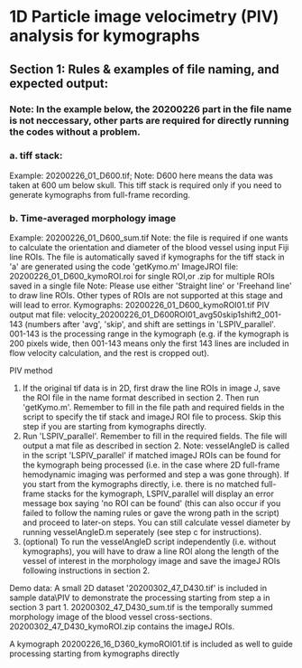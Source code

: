 # 1D Particle image velocimetry (PIV) analysis for kymographs
## Section 1: Rules & examples of file naming, and expected output: 
### Note: In the example below, the 20200226 part in the file name is not neccessary, other parts are required for directly running the codes without a problem. 
### a. tiff stack:
Example: 20200226_01_D600.tif; Note: D600 here means the data was taken at 600 um below skull. 
This tiff stack is required only if you need to generate kymographs from full-frame recording. 
### b. Time-averaged morphology image
Example: 20200226_01_D600_sum.tif
Note: the file is required if one wants to calculate the orientation and diameter of the blood vessel using input Fiji line ROIs. The file is automatically saved if kymographs for the tiff stack in 'a' are generated using the code 'getKymo.m'
ImageJROI file: 20200226_01_D600_kymoROI.roi for single ROI,or .zip for multiple ROIs saved in a single 
                file
                Note: Please use either 'Straight line' or 'Freehand line' to draw line ROIs. Other types 
                of ROIs are not supported at this stage and will lead to error. 
Kymographs: 20200226_01_D600_kymoROI01.tif 
PIV output mat file: velocity_20200226_01_D600ROI01_avg50skip1shift2_001-143 (numbers after 'avg', 'skip', 
                   and shift are settings in 'LSPIV_parallel'. 001-143 is the processing range in the
                   kymograph (e.g. if the kymograph is 200 pixels wide, then 001-143 means only the first
                   143 lines are included in flow velocity calculation, and the rest is cropped out). 


PIV method
1. If the original tif data is in 2D, first draw the line ROIs in image J, save the ROI file in the name
   format described in section 2. 
   Then run 'getKymo.m'. Remember to fill in the file path and required fields in the script to specify 
   the tif stack and imageJ ROI file to process. 
   Skip this step if you are starting from kymographs directly. 
2. Run 'LSPIV_parallel'. Remember to fill in the required fields. 
   The file will output a mat file as described in section 2. 
   Note: vesselAngleD is called in the script 'LSPIV_parallel' if matched imageJ ROIs can be found for the
         kymograph being processed (i.e. in the case where 2D full-frame hemodynamic imaging was performed
         and step a was gone through). If you start from the kymographs directly, i.e. there is no matched
         full-frame stacks for the kymograph, LSPIV_parallel will display an error message box saying 'no 
         ROI can be found' (this can also occur if you failed to follow the naming rules or gave the wrong 
         path in the script) and proceed to later-on steps. You can still calculate vessel diameter by 
         running vesselAngleD.m seperately (see step c for instructions).
3. (optional) To run the vesselAngleD script independently (i.e. without kymographs), you will have to 
   draw a line ROI along the length of the vessel of interest in the morphology image and save the imageJ 
   ROIs following instructions in section 2. 
 
Demo data: 
A small 2D dataset '20200302_47_D430.tif' is included in sample data\PIV to demonstrate the processing 
starting from step a in section 3 part 1. 20200302_47_D430_sum.tif is the temporally summed morphology
image of the blood vessel cross-sections. 20200302_47_D430_kymoROI.zip contains the imageJ ROIs. 

A kymograph 20200226_16_D360_kymoROI01.tif is included as well to guide processing starting from 
kymographs directly 

